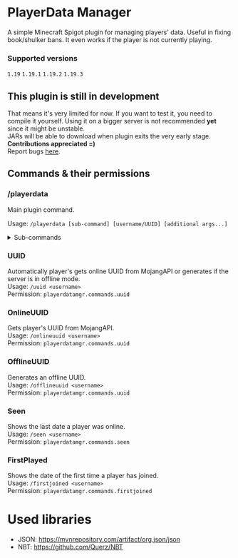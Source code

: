 # PlayerData Manager
A simple Minecraft Spigot plugin for managing players' data. Useful in fixing book/shulker bans.
It even works if the player is not currently playing.
### Supported versions
`1.19` `1.19.1` `1.19.2` `1.19.3`

## This plugin is still in development
That means it's very limited for now. If you want to test it, you need to compile it yourself.
Using it on a bigger server is not recommended **yet** since it might be unstable.  
JARs will be able to download when plugin exits the very early stage.  
**Contributions appreciated =)**  
Report bugs [here](https://github.com/Wolfyxon/PlayerDataManager/issues).

## Commands & their permissions
### /playerdata
Main plugin command.

Usage: `/playerdata [sub-command] [username/UUID] [additional args...] `
<details>
  <summary>Sub-commands</summary>
##### Help
Lists plugin commands and sub-commands of **/playerdata**.

Usage: `/playerdata help`  
Permission: `playerdatamgr.commands.main.help`

##### Get
Gets player's data as JSON.

Usage: `/playerdata get <username or UUID>`  
Permission: `playerdatamgr.commands.main.get`

##### File
Gets player's data **.dat** file inside **playerdata** folder.

Usage: `/playerdata file <username or UUID>`  
Permission: `playerdatamgr.commands.main.file`

##### GetPos
Gets player's last saved position and dimension. 

Usage: `/playerdata getpos <username or UUID>`  
Permission: `playerdatamgr.commands.main.getpos`

##### GetSpawn
Gets player's last saved spawn position and dimension.

Usage: `/playerdata getspawn <username or UUID>`  
Permission: `playerdatamgr.commands.main.getspawn`

##### Reset
Completely resets player's data. Proceed with caution.

Usage: `/playerdata reset <username or UUID>`  
Permission: `playerdatamgr.commands.main.reset`

##### ClearInventory
Clears player's inventory

Usage: `/playerdata clearinventory <username or UUID>`  
Permission: `playerdatamgr.commands.main.clearinventory`

##### ClearEnder
Clears player's enderchest.

Usage: `/playerdata clearender <username or UUID>`  
Permission: `playerdatamgr.commands.main.clearender`
</details>

### UUID
Automatically player's gets online UUID from MojangAPI or generates if the server is in offline mode.  
Usage: `/uuid <username>`  
Permission: `playerdatamgr.commands.uuid`

### OnlineUUID
Gets player's UUID from MojangAPI.  
Usage: `/onlineuuid <username>`  
Permission: `playerdatamgr.commands.uuid`

### OfflineUUID
Generates an offline UUID.  
Usage: `/offlineuuid <username>`  
Permission: `playerdatamgr.commands.uuid`

### Seen
Shows the last date a player was online.  
Usage: `/seen <username>`  
Permission: `playerdatamgr.commands.seen`

### FirstPlayed
Shows the date of the first time a player has joined.   
Usage: `/firstjoined <username>`  
Permission: `playerdatamgr.commands.firstjoined`

# Used libraries
- JSON: https://mvnrepository.com/artifact/org.json/json
- NBT: https://github.com/Querz/NBT